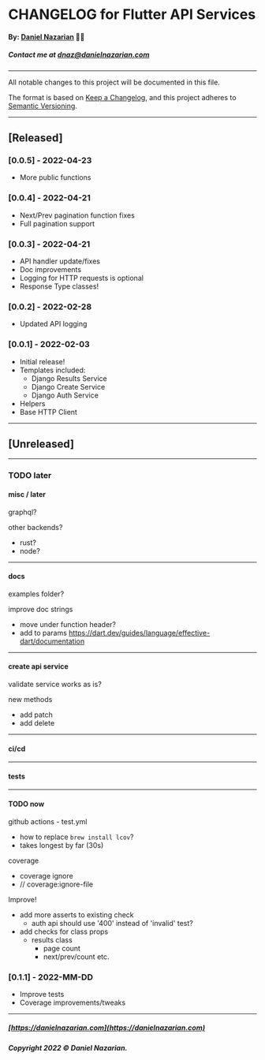 # CHANGELOG for Flutter API Services
#### By: [Daniel Nazarian](https://danielnazarian) 🐧👹
##### Contact me at <dnaz@danielnazarian.com>

-------------------------------------------------------

All notable changes to this project will be documented in this file.

The format is based on [Keep a Changelog](https://keepachangelog.com/en/1.0.0/),
and this project adheres to [Semantic Versioning](https://semver.org/spec/v2.0.0.html).


-------------------------------------------------------

## [Released]

### [0.0.5] - 2022-04-23
- More public functions


### [0.0.4] - 2022-04-21
- Next/Prev pagination function fixes
- Full pagination support


### [0.0.3] - 2022-04-21
- API handler update/fixes
- Doc improvements
- Logging for HTTP requests is optional
- Response Type classes!


### [0.0.2] - 2022-02-28
- Updated API logging


### [0.0.1] - 2022-02-03
- Initial release!
- Templates included:
  - Django Results Service
  - Django Create Service
  - Django Auth Service
- Helpers
- Base HTTP Client



-------------------------------------------------------

## [Unreleased]

-------------------------------------------------------
### TODO later

#### misc / later

graphql?

other backends?
- rust?
- node?

------

#### docs

examples folder?


improve doc strings
- move under function header?
- add to params https://dart.dev/guides/language/effective-dart/documentation

------

#### create api service

validate service works as is?

new methods
- add patch
- add delete

------

#### ci/cd

------

#### tests

------

#### TODO now

github actions - test.yml
- how to replace `brew install lcov`?
- takes longest by far (30s)


coverage
- coverage ignore
- // coverage:ignore-file


Improve!
- add more asserts to existing check
  - auth api should use '400' instead of 'invalid' test?
- add checks for class props
  - results class
    - page count
    - next/prev/count etc.


### [0.1.1] - 2022-MM-DD
- Improve tests
- Coverage improvements/tweaks

-------------------------------------------------------

##### [https://danielnazarian.com](https://danielnazarian.com)
##### Copyright 2022 © Daniel Nazarian.
